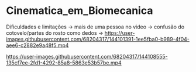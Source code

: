 # Cinematica_em_Biomecanica

Dificuldades e limitações
-> mais de uma pessoa no video
-> confusão do cotovelo/partes do rosto como dedos
-> 
https://user-images.githubusercontent.com/68204317/144101391-1ee5fba0-b989-4f04-aee6-c2882e9a48f5.mp4


https://user-images.githubusercontent.com/68204317/144108555-135cf7ee-2fd1-4292-85a8-5863e53b57be.mp4


